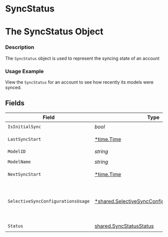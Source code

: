 # SyncStatus

# The SyncStatus Object
### Description
The `SyncStatus` object is used to represent the syncing state of an account

### Usage Example
View the `SyncStatus` for an account to see how recently its models were synced.


## Fields

| Field                                                                                                              | Type                                                                                                               | Required                                                                                                           | Description                                                                                                        | Example                                                                                                            |
| ------------------------------------------------------------------------------------------------------------------ | ------------------------------------------------------------------------------------------------------------------ | ------------------------------------------------------------------------------------------------------------------ | ------------------------------------------------------------------------------------------------------------------ | ------------------------------------------------------------------------------------------------------------------ |
| `IsInitialSync`                                                                                                    | *bool*                                                                                                             | :heavy_check_mark:                                                                                                 | N/A                                                                                                                | true                                                                                                               |
| `LastSyncStart`                                                                                                    | [*time.Time](https://pkg.go.dev/time#Time)                                                                         | :heavy_minus_sign:                                                                                                 | N/A                                                                                                                | 2021-03-30T19:44:18.695973Z                                                                                        |
| `ModelID`                                                                                                          | *string*                                                                                                           | :heavy_check_mark:                                                                                                 | N/A                                                                                                                | ats.Candidate                                                                                                      |
| `ModelName`                                                                                                        | *string*                                                                                                           | :heavy_check_mark:                                                                                                 | N/A                                                                                                                | Candidate                                                                                                          |
| `NextSyncStart`                                                                                                    | [*time.Time](https://pkg.go.dev/time#Time)                                                                         | :heavy_minus_sign:                                                                                                 | N/A                                                                                                                | 2021-03-30T20:44:18.662942Z                                                                                        |
| `SelectiveSyncConfigurationsUsage`                                                                                 | [*shared.SelectiveSyncConfigurationsUsageEnum](../../../pkg/models/shared/selectivesyncconfigurationsusageenum.md) | :heavy_minus_sign:                                                                                                 | * `IN_NEXT_SYNC` - IN_NEXT_SYNC<br/>* `IN_LAST_SYNC` - IN_LAST_SYNC                                                |                                                                                                                    |
| `Status`                                                                                                           | [shared.SyncStatusStatus](../../../pkg/models/shared/syncstatusstatus.md)                                          | :heavy_check_mark:                                                                                                 | N/A                                                                                                                | SYNCING                                                                                                            |
